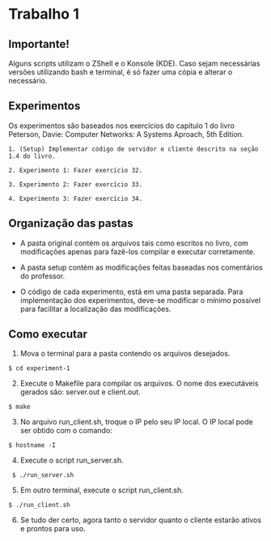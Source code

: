 # Trabalho 1

## Importante!

Alguns scripts utilizam o ZShell e o Konsole (KDE). Caso sejam necessárias versões utilizando bash e terminal, é só fazer uma cópia e alterar o necessário.

## Experimentos

Os experimentos sâo baseados nos exercícios do capítulo 1 do livro Peterson, Davie: Computer Networks: A Systems Aproach, 5th Edition. 

    1. (Setup) Implementar código de servidor e cliente descrito na seção 1.4 do livro.

    2. Experimento 1: Fazer exercício 32.

    3. Experimento 2: Fazer exercício 33.

    4. Experimento 3: Fazer exercício 34.

## Organização das pastas

- A pasta original contém os arquivos tais como escritos no livro, com modificações apenas para fazê-los compilar e executar corretamente.
  
- A pasta setup contém as modificações feitas baseadas nos comentários do professor.
  
- O código de cada experimento, está em uma pasta separada. Para implementação dos experimentos, deve-se modificar o mínimo possível para facilitar a localização das modificações.


## Como executar 

  1. Mova o terminal para a pasta contendo os arquivos desejados.
   ```
   $ cd experiment-1
   ```

  2. Execute o Makefile para compilar os arquivos. O nome dos executáveis gerados são: server.out e client.out.
   ```
   $ make
   ```

  3. No arquivo run_client.sh, troque o IP pelo seu IP local. O IP local pode ser obtido com o comando:
   ```
   $ hostname -I
   ```

  4. Execute o script run_server.sh.
   ```
    $ ./run_server.sh
   ```

  5. Em outro terminal, execute o script run_client.sh.
   ```
   $ ./run_client.sh
   ```

  6. Se tudo der certo, agora tanto o servidor quanto o cliente estarão ativos e prontos para uso.